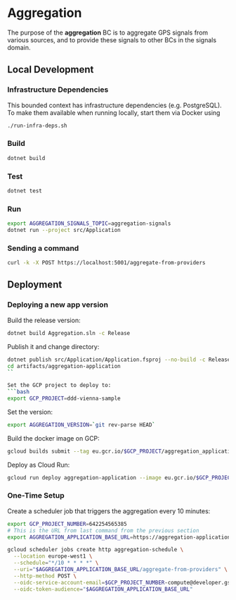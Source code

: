 # Aggregation

The purpose of the **aggregation** BC is to aggregate 
GPS signals from various sources, and to provide
these signals to other BCs in the signals domain.

## Local Development

### Infrastructure Dependencies

This bounded context has infrastructure dependencies (e.g. PostgreSQL).
To make them available when running locally, start them via Docker using

```bash
./run-infra-deps.sh
```

### Build

```bash
dotnet build
```

### Test

```bash
dotnet test
```

### Run

```bash
export AGGREGATION_SIGNALS_TOPIC=aggregation-signals
dotnet run --project src/Application
```

### Sending a command

```bash
curl -k -X POST https://localhost:5001/aggregate-from-providers
```

## Deployment

### Deploying a new app version

Build the release version:
```bash
dotnet build Aggregation.sln -c Release
```

Publish it and change directory:
```bash
dotnet publish src/Application/Application.fsproj --no-build -c Release -o artifacts/aggregation-application
cd artifacts/aggregation-application
``

Set the GCP project to deploy to:
```bash
export GCP_PROJECT=ddd-vienna-sample
```

Set the version:
```bash
export AGGREGATION_VERSION=`git rev-parse HEAD`
```

Build the docker image on GCP:
```bash
gcloud builds submit --tag eu.gcr.io/$GCP_PROJECT/aggregation_application:$AGGREGATION_VERSION --project $GCP_PROJECT
```

Deploy as Cloud Run:
```bash
gcloud run deploy aggregation-application --image eu.gcr.io/$GCP_PROJECT/aggregation_application:$AGGREGATION_VERSION --region europe-west1
```

### One-Time Setup

Create a scheduler job that triggers the aggregation every 10 minutes:
```bash
export GCP_PROJECT_NUMBER=642254565385
# This is the URL from last command from the previous section
export AGGREGATION_APPLICATION_BASE_URL=https://aggregation-application-4yyc3hq26q-ew.a.run.app

gcloud scheduler jobs create http aggregation-schedule \
  --location europe-west1 \
  --schedule="*/10 * * * *" \
  --uri="$AGGREGATION_APPLICATION_BASE_URL/aggregate-from-providers" \
  --http-method POST \
  --oidc-service-account-email=$GCP_PROJECT_NUMBER-compute@developer.gserviceaccount.com \
  --oidc-token-audience="$AGGREGATION_APPLICATION_BASE_URL"
```
